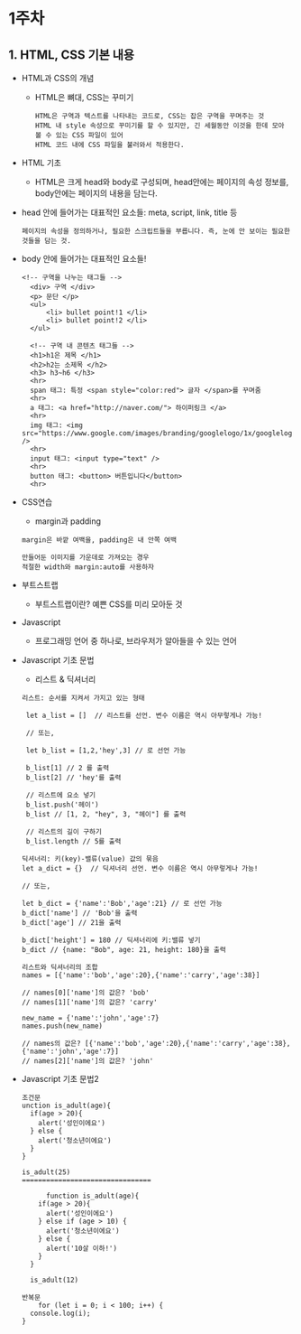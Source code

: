 # 1주차

## 1. HTML, CSS 기본 내용
- HTML과 CSS의 개념
  - HTML은 뼈대, CSS는 꾸미기
  
    ```
    HTML은 구역과 텍스트를 나타내는 코드로, CSS는 잡은 구역을 꾸며주는 것
    HTML 내 style 속성으로 꾸미기를 할 수 있지만, 긴 세월동안 이것을 한데 모아 볼 수 있는 CSS 파일이 있어 
    HTML 코드 내에 CSS 파일을 불러와서 적용한다.
    ```
    
- HTML 기초
  - HTML은 크게 head와 body로 구성되며, head안에는 페이지의 속성 정보를, body안에는 페이지의 내용을 담는다.
- head 안에 들어가는 대표적인 요소들: meta, script, link, title 등

  ```
  페이지의 속성을 정의하거나, 필요한 스크립트들을 부릅니다. 즉, 눈에 안 보이는 필요한 것들을 담는 것.
  ```

- body 안에 들어가는 대표적인 요소들!
  ```
  <!-- 구역을 나누는 태그들 -->
    <div> 구역 </div>
    <p> 문단 </p>
    <ul>
        <li> bullet point!1 </li>
        <li> bullet point!2 </li>
    </ul>
    
    <!-- 구역 내 콘텐츠 태그들 -->
    <h1>h1은 제목 </h1>
    <h2>h2는 소제목 </h2>
    <h3> h3~h6 </h3>
    <hr>
    span 태그: 특정 <span style="color:red"> 글자 </span>를 꾸며줌
    <hr>
    a 태그: <a href="http://naver.com/"> 하이퍼링크 </a>
    <hr>
    img 태그: <img src="https://www.google.com/images/branding/googlelogo/1x/googlelogo_color_272x92dp.png" />
    <hr>
    input 태그: <input type="text" />
    <hr>
    button 태그: <button> 버튼입니다</button>
    <hr>
    ```
    
 - CSS연습
   - margin과 padding
    ```
    margin은 바깥 여백을, padding은 내 안쪽 여백
    
    만들어둔 이미지를 가운데로 가져오는 경우
    적절한 width와 margin:auto를 사용하자
    ```
 - 부트스트랩
   - 부트스트랩이란? 예쁜 CSS를 미리 모아둔 것
   
 - Javascript 
   - 프로그래밍 언어 중 하나로, 브라우저가 알아들을 수 있는 언어
   
 - Javascript 기초 문법
   - 리스트 & 딕셔너리
   ```
   리스트: 순서를 지켜서 가지고 있는 형태
   
    let a_list = []  // 리스트를 선언. 변수 이름은 역시 아무렇게나 가능!

    // 또는,

    let b_list = [1,2,'hey',3] // 로 선언 가능

    b_list[1] // 2 를 출력
    b_list[2] // 'hey'를 출력

    // 리스트에 요소 넣기
    b_list.push('헤이')
    b_list // [1, 2, "hey", 3, "헤이"] 를 출력

    // 리스트의 길이 구하기
    b_list.length // 5를 출력
    ```
    ```
    딕셔너리: 키(key)-밸류(value) 값의 묶음
    let a_dict = {}  // 딕셔너리 선언. 변수 이름은 역시 아무렇게나 가능!

    // 또는,

    let b_dict = {'name':'Bob','age':21} // 로 선언 가능
    b_dict['name'] // 'Bob'을 출력
    b_dict['age'] // 21을 출력

    b_dict['height'] = 180 // 딕셔너리에 키:밸류 넣기
    b_dict // {name: "Bob", age: 21, height: 180}을 출력
    ```
    ```
    리스트와 딕셔너리의 조합
    names = [{'name':'bob','age':20},{'name':'carry','age':38}]

    // names[0]['name']의 값은? 'bob'
    // names[1]['name']의 값은? 'carry'

    new_name = {'name':'john','age':7}
    names.push(new_name)

    // names의 값은? [{'name':'bob','age':20},{'name':'carry','age':38},{'name':'john','age':7}]
    // names[2]['name']의 값은? 'john'

  - Javascript 기초 문법2
    ```
    조건문
    unction is_adult(age){
      if(age > 20){
        alert('성인이에요')
      } else {
        alert('청소년이에요')
      }
    }

    is_adult(25)
    ================================
    
          function is_adult(age){
        if(age > 20){
          alert('성인이에요')
        } else if (age > 10) {
          alert('청소년이에요')
        } else {
          alert('10살 이하!')
        }
      }

      is_adult(12)
    
    ```
    ```
    반복문
        for (let i = 0; i < 100; i++) {
      console.log(i);
    }
    ```


